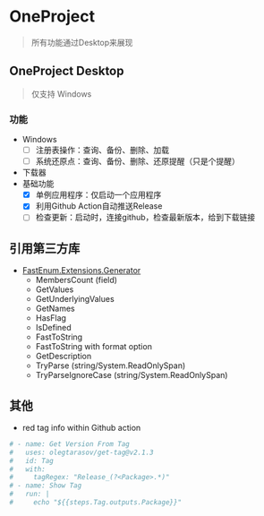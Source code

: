 # OneProject

> 所有功能通过Desktop来展现

## OneProject Desktop

> 仅支持 Windows

### 功能

- Windows
  - [ ] 注册表操作：查询、备份、删除、加载
  - [ ] 系统还原点：查询、备份、删除、还原提醒（只是个提醒）
- 下载器
- 基础功能
  - [x] 单例应用程序：仅启动一个应用程序
  - [x] 利用Github Action自动推送Release
  - [ ] 检查更新：启动时，连接github，检查最新版本，给到下载链接

## 引用第三方库

- [FastEnum.Extensions.Generator](https://github.com/D4nyi/FastEnum.Extensions.Generator)
  - MembersCount (field)
  - GetValues
  - GetUnderlyingValues
  - GetNames
  - HasFlag
  - IsDefined
  - FastToString
  - FastToString with format option
  - GetDescription
  - TryParse (string/System.ReadOnlySpan)
  - TryParseIgnoreCase (string/System.ReadOnlySpan)


## 其他

- red tag info within Github action

```yml
# - name: Get Version From Tag
#   uses: olegtarasov/get-tag@v2.1.3
#   id: Tag
#   with:
#     tagRegex: "Release_(?<Package>.*)"
# - name: Show Tag
#   run: |
#     echo "${{steps.Tag.outputs.Package}}"
```
